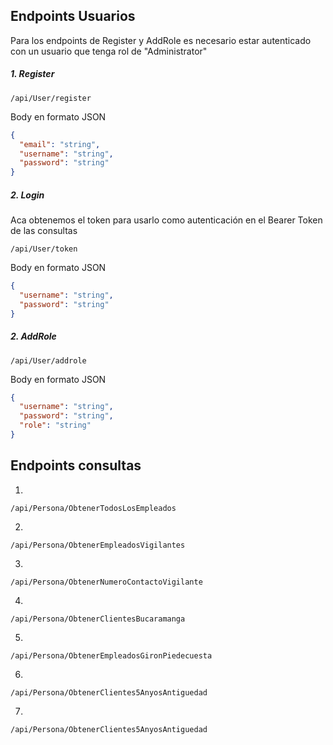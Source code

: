 ## Endpoints Usuarios

Para los endpoints de Register y AddRole es necesario estar autenticado con un usuario que tenga rol de "Administrator"

##### 1. Register

`/api/User/register`

Body en formato JSON

```JSON
{
  "email": "string",
  "username": "string",
  "password": "string"
}
```

##### 2. Login

Aca obtenemos el token para usarlo como autenticación en el Bearer Token de las consultas

`/api/User/token`

Body en formato JSON

```JSON
{
  "username": "string",
  "password": "string"
}
```

##### 2. AddRole

`/api/User/addrole`

Body en formato JSON

```JSON
{
  "username": "string",
  "password": "string",
  "role": "string"
}
```

## Endpoints consultas

1. 
```
/api/Persona/ObtenerTodosLosEmpleados
```

2. 
```
/api/Persona/ObtenerEmpleadosVigilantes
```

3. 
```
/api/Persona/ObtenerNumeroContactoVigilante
```

4. 
```
/api/Persona/ObtenerClientesBucaramanga
```

5. 
```
/api/Persona/ObtenerEmpleadosGironPiedecuesta
```

6. 
```
/api/Persona/ObtenerClientes5AnyosAntiguedad
```

7. 
```
/api/Persona/ObtenerClientes5AnyosAntiguedad
```